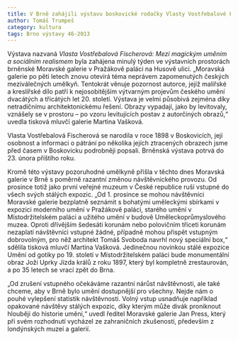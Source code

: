 ```yaml
---
title: V Brně zahájili výstavu boskovické rodačky Vlasty Vostřebalové Fischerové
author: Tomáš Trumpeš
category: kultura
tags: Brno výstavy 46-2013
---
```


Výstava nazvaná *Vlasta Vostřebalová Fischerová: Mezi magickým uměním a sociálním realismem* byla zahájena minulý týden ve výstavních prostorách brněnské Moravské galerie v Pražákově paláci na Husově ulici. „Moravská galerie po pěti letech znovu otevírá téma neprávem zapomenutých českých meziválečných umělkyň. Tentokrát věnuje pozornost autorce, jejíž malířské a kreslířské dílo patří k nejosobitějším výtvarným projevům českého umění dvacátých a třicátých let 20. století. Výstava je velmi působivá zejména díky netradičnímu architektonickému řešení. Obrazy vypadají, jako by levitovaly, vznášely se v prostoru – po vzoru levitujících postav z autorčiných obrazů,“ uvedla tisková mluvčí galerie Martina Vašková.

Vlasta Vostřebalová Fischerová se narodila v roce 1898 v Boskovicích, její osobnost a informaci o pátrání po několika jejích ztracených obrazech jsme před časem v Boskovicku podrobněji popsali. Brněnská výstava potrvá do 23. února příštího roku.

Kromě této výstavy pozoruhodné umělkyně přišla v těchto dnes Moravská galerie v Brně s poměrně razantní změnou návštěvnického provozu. Od prosince totiž jako první veřejné muzeum v České republice ruší vstupné do všech svých stálých expozic. „Od 1. prosince se mohou návštěvníci Moravské galerie bezplatně seznámit s bohatými uměleckými sbírkami v expozici moderního umění v Pražákově paláci, starého umění v Místodržitelském paláci a užitého umění v budově Uměleckoprůmyslového muzea. Oproti dřívějším šedesáti korunám nebo polovičním třiceti korunám nezaplatí návštěvníci vstupné žádné, případně mohou přispět vstupným dobrovolným, pro něž architekt Tomáš Svoboda navrhl nový speciální box,“ sdělila tisková mluvčí Martina Vašková. Jedinečnou novinkou stálé expozice Umění od gotiky po 19. století v Místodržitelském paláci bude monumentální obraz Joži Uprky Jízda králů z roku 1897, který byl kompletně zrestaurován, a po 35 letech se vrací zpět do Brna.

„Od zrušení vstupného očekáváme razantní nárůst návštěvnosti, ale také chceme, aby v Brně bylo umění dostupnější pro všechny. Nejde nám o pouhé vylepšení statistik návštěvnosti. Volný vstup usnadňuje například opakované návštěvy stálých expozic, díky kterým může divák proniknout hlouběji do historie umění,“ uvedl ředitel Moravské galerie Jan Press, který při svém rozhodnutí vycházel ze zahraničních zkušeností, především z londýnských muzeí a galerií.